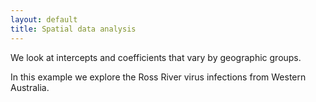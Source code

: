```yaml
---
layout: default
title: Spatial data analysis
---
```


We look at intercepts and coefficients that vary by geographic groups.

In this example we explore the Ross River virus infections from Western Australia.

